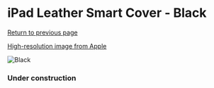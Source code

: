 # iPad Leather Smart Cover - Black

[Return to previous page](/ipad_2)

[High-resolution image from Apple](https://store.storeimages.cdn-apple.com/8756/as-images.apple.com/is/MC947?wid=4500&hei=4500&fmt=png)

<div style="width: 384px"><img src="/everypreview/MC947.png" alt="Black"></div>

### Under construction
